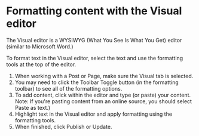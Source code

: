 # Formatting content with the Visual editor

The Visual editor is a WYSIWYG (What You See Is What You Get) editor (similar to Microsoft Word.) 

To format text in the Visual editor, select the text and use the formatting tools at the top of the editor. 

1. When working with a Post or Page, make sure the Visual tab is selected.
2. You may need to click the Toolbar Toggle button (in the formatting toolbar) to see all of the formatting options.
3. To add content, click within the editor and type (or paste) your content. Note: If you're pasting content from an online source, you should select Paste as text.)
4. Highlight text in the Visual editor and apply formatting using the formatting tools.
5. When finished, click Publish or Update.


